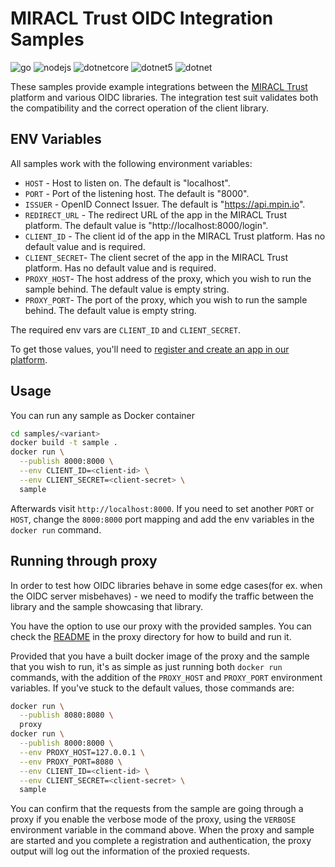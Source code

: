 # MIRACL Trust OIDC Integration Samples

![go](https://github.com/miracl/oidc-samples/workflows/go/badge.svg)
![nodejs](https://github.com/miracl/oidc-samples/workflows/nodejs/badge.svg)
![dotnetcore](https://github.com/miracl/oidc-samples/workflows/dotnetcore/badge.svg)
![dotnet5](https://github.com/miracl/oidc-samples/workflows/dotnet5/badge.svg)
![dotnet](https://github.com/miracl/oidc-samples/workflows/dotnet/badge.svg)

These samples provide example integrations between the [MIRACL
Trust](https://miracl.com) platform and various OIDC libraries. The integration
test suit validates both the compatibility and the correct operation of the
client library.

## ENV Variables

All samples work with the following environment variables:

- `HOST` - Host to listen on. The default is "localhost".
- `PORT` - Port of the listening host. The default is "8000".
- `ISSUER` - OpenID Connect Issuer. The default is "https://api.mpin.io".
- `REDIRECT_URL` - The redirect URL of the app in the MIRACL Trust platform.
  The default value is "http://localhost:8000/login".
- `CLIENT_ID` - The client id of the app in the MIRACL Trust platform. Has no
  default value and is required.
- `CLIENT_SECRET`- The client secret of the app in the MIRACL Trust platform.
  Has no default value and is required.
- `PROXY_HOST`- The host address of the proxy, which you wish to run the sample
  behind. The default value is empty string.
- `PROXY_PORT`- The port of the proxy, which you wish to run the sample behind.
  The default value is empty string.

The required env vars are `CLIENT_ID` and `CLIENT_SECRET`.

To get those values, you'll need to [register and create an app in our
platform](https://docs.miracl.cloud/get-started/).

## Usage

You can run any sample as Docker container

```bash
cd samples/<variant>
docker build -t sample .
docker run \
  --publish 8000:8000 \
  --env CLIENT_ID=<client-id> \
  --env CLIENT_SECRET=<client-secret> \
  sample
```

Afterwards visit `http://localhost:8000`. If you need to set another `PORT` or
`HOST`, change the `8000:8000` port mapping and add the env variables in the
`docker run` command.

## Running through proxy

In order to test how OIDC libraries behave in some edge cases(for ex. when the
OIDC server misbehaves) - we need to modify the traffic between the library and
the sample showcasing that library.

You have the option to use our proxy with the provided samples. You can check
the [README](proxy/README.md) in the proxy directory for how to build and run
it.

Provided that you have a built docker image of the proxy and the sample that you
wish to run, it's as simple as just running both `docker run` commands, with the
addition of the `PROXY_HOST` and `PROXY_PORT` environment variables. If you've
stuck to the default values, those commands are:

```bash
docker run \
  --publish 8080:8080 \
  proxy
docker run \
  --publish 8000:8000 \
  --env PROXY_HOST=127.0.0.1 \
  --env PROXY_PORT=8080 \
  --env CLIENT_ID=<client-id> \
  --env CLIENT_SECRET=<client-secret> \
  sample
```

You can confirm that the requests from the sample are going through a proxy if
you enable the verbose mode of the proxy, using the `VERBOSE` environment
variable in the command above. When the proxy and sample are started and you
complete a registration and authentication, the proxy output will log out the
information of the proxied requests.
